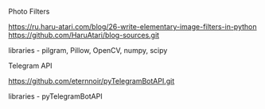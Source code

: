 Photo Filters

https://ru.haru-atari.com/blog/26-write-elementary-image-filters-in-python
https://github.com/HaruAtari/blog-sources.git

libraries - pilgram, Pillow, OpenCV, numpy, scipy

Telegram API

https://github.com/eternnoir/pyTelegramBotAPI.git

libraries - pyTelegramBotAPI